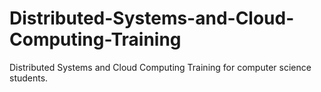 # Distributed-Systems-and-Cloud-Computing-Training
Distributed Systems and Cloud Computing Training for computer science students.
